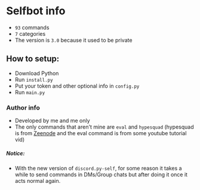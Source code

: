 # Selfbot info
- `93` commands
- `7` categories
- The version is `3.0` because it used to be private

## How to setup:
- Download Python
- Run `install.py`
- Put your token and other optional info in `config.py` 
- Run `main.py`

### Author info
- Developed by me and me only
- The only commands that aren't mine are `eval` and `hypesquad` (hypesquad is from [Zeenode](https://github.com/zeenode/selfbot) and the eval command is from some youtube tutorial vid)

##### Notice:
- With the new version of `discord.py-self`, for some reason it takes a while to send commands in DMs/Group chats but after doing it once it acts normal again.

